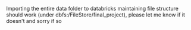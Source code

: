 Importing the entire data folder to databricks maintaining file structure should work (under dbfs:/FileStore/final_project), please let me know if it doesn't and sorry if so
